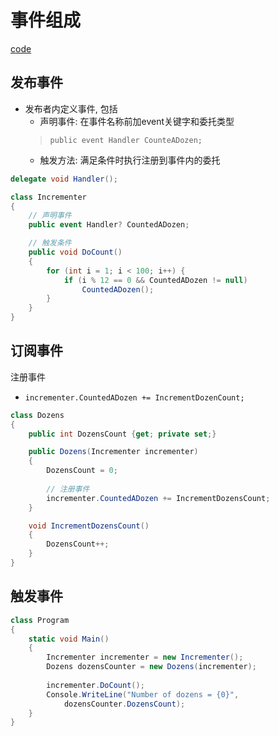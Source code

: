 # 事件组成

[code](CSharp_Event_code.md)

## 发布事件

- 发布者内定义事件, 包括
  - 声明事件: 在事件名称前加event关键字和委托类型
  > `public event Handler CounteADozen;`
  - 触发方法: 满足条件时执行注册到事件内的委托

```c#
delegate void Handler();

class Incrementer
{
    // 声明事件
    public event Handler? CountedADozen;

    // 触发条件
    public void DoCount()
    {
        for (int i = 1; i < 100; i++) {
            if (i % 12 == 0 && CountedADozen != null)
                CountedADozen();
        }
    }
}
```

## 订阅事件

注册事件

- `incrementer.CountedADozen += IncrementDozenCount;`

```c#
class Dozens
{
    public int DozensCount {get; private set;}

    public Dozens(Incrementer incrementer)
    {
        DozensCount = 0;
        
        // 注册事件
        incrementer.CountedADozen += IncrementDozensCount;
    }

    void IncrementDozensCount()
    {
        DozensCount++;
    }
}
```

## 触发事件

```c#
class Program
{
    static void Main()
    {
        Incrementer incrementer = new Incrementer();
        Dozens dozensCounter = new Dozens(incrementer);
    
        incrementer.DoCount();
        Console.WriteLine("Number of dozens = {0}",     
            dozensCounter.DozensCount); 
    }
}
```